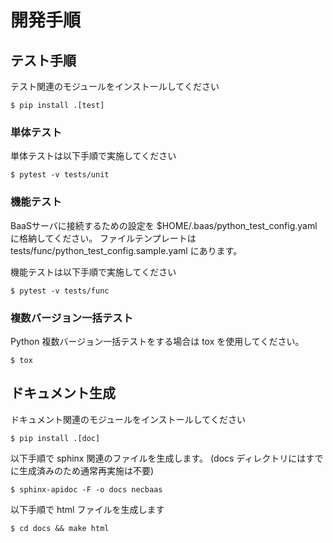 開発手順
========

テスト手順
----------

テスト関連のモジュールをインストールしてください

    $ pip install .[test]

### 単体テスト

単体テストは以下手順で実施してください

    $ pytest -v tests/unit

### 機能テスト

BaaSサーバに接続するための設定を $HOME/.baas/python_test_config.yaml に格納してください。
ファイルテンプレートは tests/func/python_test_config.sample.yaml にあります。

機能テストは以下手順で実施してください

    $ pytest -v tests/func

### 複数バージョン一括テスト

Python 複数バージョン一括テストをする場合は tox を使用してください。

    $ tox

ドキュメント生成
-------------

ドキュメント関連のモジュールをインストールしてください

    $ pip install .[doc]

以下手順で sphinx 関連のファイルを生成します。
(docs ディレクトリにはすでに生成済みのため通常再実施は不要)

    $ sphinx-apidoc -F -o docs necbaas

以下手順で html ファイルを生成します

    $ cd docs && make html
